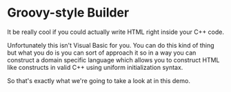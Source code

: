 # Groovy-style Builder

It be really cool if you could actually
write HTML right inside your C++ code.

Unfortunately this isn't Visual Basic for you.
You can do this kind of thing but what you do is you can sort of approach it so in a way you can construct
a domain specific language which allows you to construct HTML like constructs in valid C++ using
uniform initialization syntax.

So that's exactly what we're going to take a look at in this demo.

